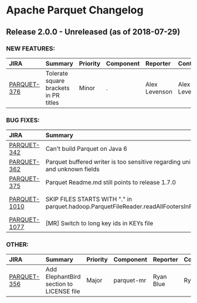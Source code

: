 
<!---
# Licensed to the Apache Software Foundation (ASF) under one
# or more contributor license agreements.  See the NOTICE file
# distributed with this work for additional information
# regarding copyright ownership.  The ASF licenses this file
# to you under the Apache License, Version 2.0 (the
# "License"); you may not use this file except in compliance
# with the License.  You may obtain a copy of the License at
#
#     http://www.apache.org/licenses/LICENSE-2.0
#
# Unless required by applicable law or agreed to in writing, software
# distributed under the License is distributed on an "AS IS" BASIS,
# WITHOUT WARRANTIES OR CONDITIONS OF ANY KIND, either express or implied.
# See the License for the specific language governing permissions and
# limitations under the License.
-->
# Apache Parquet Changelog

## Release 2.0.0 - Unreleased (as of 2018-07-29)



### NEW FEATURES:

| JIRA | Summary | Priority | Component | Reporter | Contributor |
|:---- |:---- | :--- |:---- |:---- |:---- |
| [PARQUET-376](https://issues.apache.org/jira/browse/PARQUET-376) | Tolerate square brackets in PR titles |  Minor | . | Alex Levenson | Alex Levenson |


### BUG FIXES:

| JIRA | Summary | Priority | Component | Reporter | Contributor |
|:---- |:---- | :--- |:---- |:---- |:---- |
| [PARQUET-342](https://issues.apache.org/jira/browse/PARQUET-342) | Can't build Parquet on Java 6 |  Major | parquet-mr | Nezih Yigitbasi | Nezih Yigitbasi |
| [PARQUET-362](https://issues.apache.org/jira/browse/PARQUET-362) | Parquet buffered writer is too sensitive regarding unions and unknown fields |  Major | parquet-mr | Laurent Goujon |  |
| [PARQUET-375](https://issues.apache.org/jira/browse/PARQUET-375) | Parquet Readme.md still points to release 1.7.0 |  Major | parquet-mr | Luciano Resende |  |
| [PARQUET-1010](https://issues.apache.org/jira/browse/PARQUET-1010) | SKIP FILES STARTS WITH "." in parquet.hadoop.ParquetFileReader.readAllFootersInParallel |  Blocker | parquet-mr | Sandish Kumar HN |  |
| [PARQUET-1077](https://issues.apache.org/jira/browse/PARQUET-1077) | [MR] Switch to long key ids in KEYs file |  Major | parquet-mr | Lars Volker | Lars Volker |


### OTHER:

| JIRA | Summary | Priority | Component | Reporter | Contributor |
|:---- |:---- | :--- |:---- |:---- |:---- |
| [PARQUET-356](https://issues.apache.org/jira/browse/PARQUET-356) | Add ElephantBird section to LICENSE file |  Major | parquet-mr | Ryan Blue | Ryan Blue |


